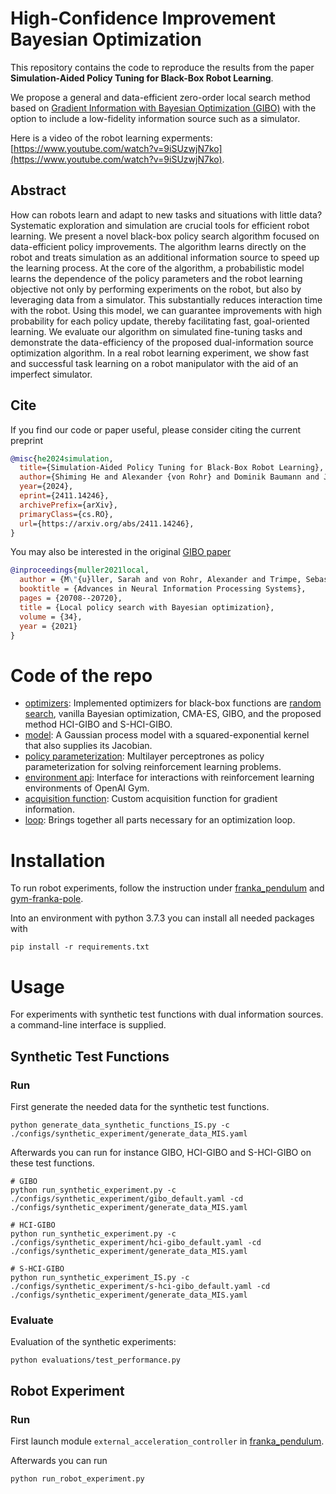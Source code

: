 # High-Confidence Improvement Bayesian Optimization 
This repository contains the code to reproduce the results from the paper **Simulation-Aided Policy Tuning for Black-Box Robot Learning**. 

We propose a general and data-efficient zero-order local search method based on [Gradient Information with Bayesian Optimization (GIBO)](https://github.com/Data-Science-in-Mechanical-Engineering/gibo) with the option to include a low-fidelity information source such as a simulator.

Here is a video of the robot learning experments: [https://www.youtube.com/watch?v=9iSUzwjN7ko](https://www.youtube.com/watch?v=9iSUzwjN7ko).

## Abstract

How can robots learn and adapt to new tasks and situations with little data? Systematic exploration and simulation are crucial tools for efficient robot learning. We present a novel black-box policy search algorithm focused on data-efficient policy improvements. The algorithm learns directly on the robot and treats simulation as an additional information source to speed up the learning process. At the core of the algorithm, a probabilistic model learns the dependence of the policy parameters and the robot learning objective not only by performing experiments on the robot, but also by leveraging data from a simulator. This substantially reduces interaction time with the robot. Using this model, we can guarantee improvements with high probability for each policy update, thereby facilitating fast, goal-oriented learning. We evaluate our algorithm on simulated fine-tuning tasks and demonstrate the data-efficiency of the proposed dual-information source optimization algorithm. In a real robot learning experiment, we show fast and successful task learning on a robot manipulator with the aid of an imperfect simulator. 

## Cite

If you find our code or paper useful, please consider citing the current preprint

```bibtex
@misc{he2024simulation,
  title={Simulation-Aided Policy Tuning for Black-Box Robot Learning}, 
  author={Shiming He and Alexander {von Rohr} and Dominik Baumann and Ji Xiang and Sebastian Trimpe},
  year={2024},
  eprint={2411.14246},
  archivePrefix={arXiv},
  primaryClass={cs.RO},
  url={https://arxiv.org/abs/2411.14246}, 
}
```

You may also be interested in the original [GIBO paper](https://proceedings.neurips.cc/paper/2021/hash/ad0f7a25211abc3889cb0f420c85e671-Abstract.html)

```bibtex
@inproceedings{muller2021local,
  author = {M\"{u}ller, Sarah and von Rohr, Alexander and Trimpe, Sebastian},
  booktitle = {Advances in Neural Information Processing Systems},
  pages = {20708--20720},
  title = {Local policy search with Bayesian optimization},
  volume = {34},
  year = {2021}
}
```

# Code of the repo
- [optimizers](./src/optimizers.py): Implemented optimizers for black-box functions are [random search](https://arxiv.org/abs/1803.07055), vanilla Bayesian optimization, CMA-ES, GIBO, and the proposed method HCI-GIBO and S-HCI-GIBO.
- [model](./src/model.py): A Gaussian process model with a squared-exponential kernel that also supplies its Jacobian.
- [policy parameterization](./src/policy_parameterizations.py): Multilayer perceptrones as policy parameterization for solving reinforcement learning problems.
- [environment api](./src/environment_api.py): Interface for interactions with reinforcement learning environments of OpenAI Gym.
- [acquisition function](./src/acquisition_function.py): Custom acquisition function for gradient information.
- [loop](./src/loop.py): Brings together all parts necessary for an optimization loop.


# Installation
To run robot experiments, follow the instruction under [franka_pendulum](https://github.com/Data-Science-in-Mechanical-Engineering/franka_pendulum) and [gym-franka-pole](gym-franka-pole/).

Into an environment with python 3.7.3 you can install all needed packages with
```
pip install -r requirements.txt
```

# Usage 
For experiments with synthetic test functions with dual information sources. a command-line interface is supplied.

## Synthetic Test Functions
### Run
First generate the needed data for the synthetic test functions.

```
python generate_data_synthetic_functions_IS.py -c ./configs/synthetic_experiment/generate_data_MIS.yaml
```

Afterwards you can run for instance GIBO, HCI-GIBO and S-HCI-GIBO on these test functions.

```
# GIBO
python run_synthetic_experiment.py -c ./configs/synthetic_experiment/gibo_default.yaml -cd ./configs/synthetic_experiment/generate_data_MIS.yaml
```
```
# HCI-GIBO
python run_synthetic_experiment.py -c ./configs/synthetic_experiment/hci-gibo_default.yaml -cd ./configs/synthetic_experiment/generate_data_MIS.yaml
```
```
# S-HCI-GIBO
python run_synthetic_experiment_IS.py -c ./configs/synthetic_experiment/s-hci-gibo_default.yaml -cd ./configs/synthetic_experiment/generate_data_MIS.yaml
```
### Evaluate
Evaluation of the synthetic experiments:
```
python evaluations/test_performance.py
```

## Robot Experiment
### Run
First launch module `external_acceleration_controller` in [franka_pendulum](https://github.com/Data-Science-in-Mechanical-Engineering/franka_pendulum).

Afterwards you can run
```
python run_robot_experiment.py
```
